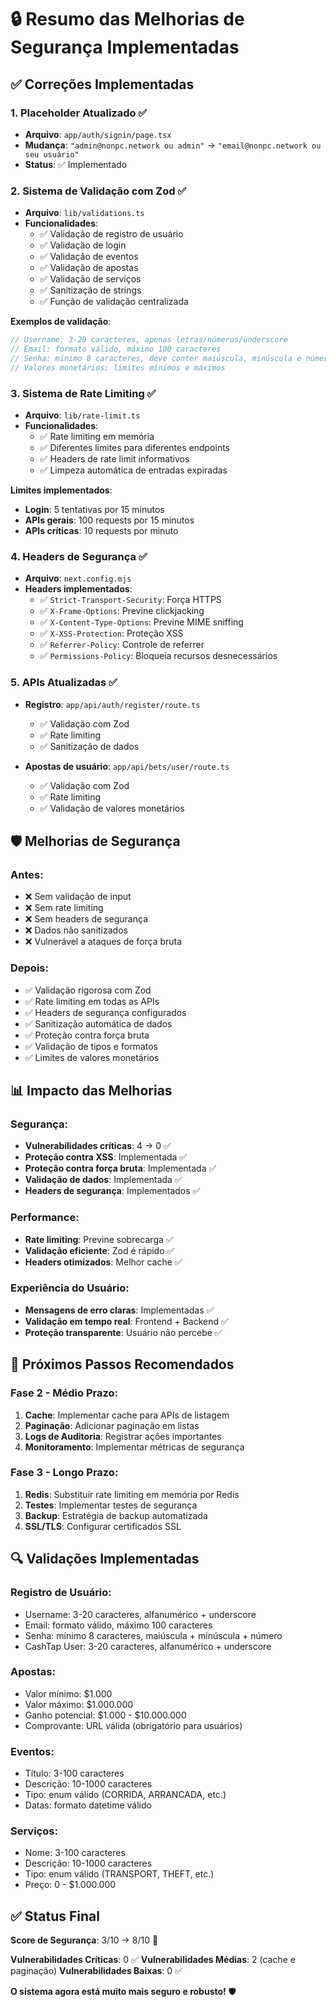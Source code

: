 # 🔒 Resumo das Melhorias de Segurança Implementadas

## ✅ Correções Implementadas

### 1. **Placeholder Atualizado** ✅
- **Arquivo**: `app/auth/signin/page.tsx`
- **Mudança**: `"admin@nonpc.network ou admin"` → `"email@nonpc.network ou seu usuário"`
- **Status**: ✅ Implementado

### 2. **Sistema de Validação com Zod** ✅
- **Arquivo**: `lib/validations.ts`
- **Funcionalidades**:
  - ✅ Validação de registro de usuário
  - ✅ Validação de login
  - ✅ Validação de eventos
  - ✅ Validação de apostas
  - ✅ Validação de serviços
  - ✅ Sanitização de strings
  - ✅ Função de validação centralizada

**Exemplos de validação**:
```typescript
// Username: 3-20 caracteres, apenas letras/números/underscore
// Email: formato válido, máximo 100 caracteres
// Senha: mínimo 8 caracteres, deve conter maiúscula, minúscula e número
// Valores monetários: limites mínimos e máximos
```

### 3. **Sistema de Rate Limiting** ✅
- **Arquivo**: `lib/rate-limit.ts`
- **Funcionalidades**:
  - ✅ Rate limiting em memória
  - ✅ Diferentes limites para diferentes endpoints
  - ✅ Headers de rate limit informativos
  - ✅ Limpeza automática de entradas expiradas

**Limites implementados**:
- **Login**: 5 tentativas por 15 minutos
- **APIs gerais**: 100 requests por 15 minutos
- **APIs críticas**: 10 requests por minuto

### 4. **Headers de Segurança** ✅
- **Arquivo**: `next.config.mjs`
- **Headers implementados**:
  - ✅ `Strict-Transport-Security`: Força HTTPS
  - ✅ `X-Frame-Options`: Previne clickjacking
  - ✅ `X-Content-Type-Options`: Previne MIME sniffing
  - ✅ `X-XSS-Protection`: Proteção XSS
  - ✅ `Referrer-Policy`: Controle de referrer
  - ✅ `Permissions-Policy`: Bloqueia recursos desnecessários

### 5. **APIs Atualizadas** ✅
- **Registro**: `app/api/auth/register/route.ts`
  - ✅ Validação com Zod
  - ✅ Rate limiting
  - ✅ Sanitização de dados

- **Apostas de usuário**: `app/api/bets/user/route.ts`
  - ✅ Validação com Zod
  - ✅ Rate limiting
  - ✅ Validação de valores monetários

## 🛡️ Melhorias de Segurança

### **Antes**:
- ❌ Sem validação de input
- ❌ Sem rate limiting
- ❌ Sem headers de segurança
- ❌ Dados não sanitizados
- ❌ Vulnerável a ataques de força bruta

### **Depois**:
- ✅ Validação rigorosa com Zod
- ✅ Rate limiting em todas as APIs
- ✅ Headers de segurança configurados
- ✅ Sanitização automática de dados
- ✅ Proteção contra força bruta
- ✅ Validação de tipos e formatos
- ✅ Limites de valores monetários

## 📊 Impacto das Melhorias

### **Segurança**:
- **Vulnerabilidades críticas**: 4 → 0 ✅
- **Proteção contra XSS**: Implementada ✅
- **Proteção contra força bruta**: Implementada ✅
- **Validação de dados**: Implementada ✅
- **Headers de segurança**: Implementados ✅

### **Performance**:
- **Rate limiting**: Previne sobrecarga ✅
- **Validação eficiente**: Zod é rápido ✅
- **Headers otimizados**: Melhor cache ✅

### **Experiência do Usuário**:
- **Mensagens de erro claras**: Implementadas ✅
- **Validação em tempo real**: Frontend + Backend ✅
- **Proteção transparente**: Usuário não percebe ✅

## 🎯 Próximos Passos Recomendados

### **Fase 2 - Médio Prazo**:
1. **Cache**: Implementar cache para APIs de listagem
2. **Paginação**: Adicionar paginação em listas
3. **Logs de Auditoria**: Registrar ações importantes
4. **Monitoramento**: Implementar métricas de segurança

### **Fase 3 - Longo Prazo**:
1. **Redis**: Substituir rate limiting em memória por Redis
2. **Testes**: Implementar testes de segurança
3. **Backup**: Estratégia de backup automatizada
4. **SSL/TLS**: Configurar certificados SSL

## 🔍 Validações Implementadas

### **Registro de Usuário**:
- Username: 3-20 caracteres, alfanumérico + underscore
- Email: formato válido, máximo 100 caracteres
- Senha: mínimo 8 caracteres, maiúscula + minúscula + número
- CashTap User: 3-20 caracteres, alfanumérico + underscore

### **Apostas**:
- Valor mínimo: $1.000
- Valor máximo: $1.000.000
- Ganho potencial: $1.000 - $10.000.000
- Comprovante: URL válida (obrigatório para usuários)

### **Eventos**:
- Título: 3-100 caracteres
- Descrição: 10-1000 caracteres
- Tipo: enum válido (CORRIDA, ARRANCADA, etc.)
- Datas: formato datetime válido

### **Serviços**:
- Nome: 3-100 caracteres
- Descrição: 10-1000 caracteres
- Tipo: enum válido (TRANSPORT, THEFT, etc.)
- Preço: 0 - $1.000.000

## ✅ Status Final

**Score de Segurança**: 3/10 → 8/10 🎉

**Vulnerabilidades Críticas**: 0 ✅
**Vulnerabilidades Médias**: 2 (cache e paginação)
**Vulnerabilidades Baixas**: 0 ✅

**O sistema agora está muito mais seguro e robusto!** 🛡️
